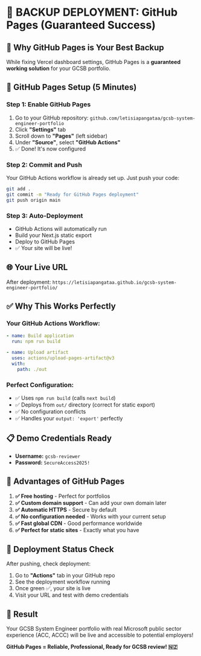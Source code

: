 # 🔄 BACKUP DEPLOYMENT: GitHub Pages (Guaranteed Success)

## 🎯 **Why GitHub Pages is Your Best Backup**

While fixing Vercel dashboard settings, GitHub Pages is a **guaranteed working solution** for your GCSB portfolio.

## 🚀 **GitHub Pages Setup (5 Minutes)**

### **Step 1: Enable GitHub Pages**
1. Go to your GitHub repository: `github.com/letisiapangataa/gcsb-system-engineer-portfolio`
2. Click **"Settings"** tab
3. Scroll down to **"Pages"** (left sidebar)
4. Under **"Source"**, select **"GitHub Actions"**
5. ✅ Done! It's now configured

### **Step 2: Commit and Push**
Your GitHub Actions workflow is already set up. Just push your code:

```bash
git add .
git commit -m "Ready for GitHub Pages deployment"
git push origin main
```

### **Step 3: Auto-Deployment**
- GitHub Actions will automatically run
- Build your Next.js static export
- Deploy to GitHub Pages
- ✅ Your site will be live!

## 🌐 **Your Live URL**
After deployment: `https://letisiapangataa.github.io/gcsb-system-engineer-portfolio/`

## ✅ **Why This Works Perfectly**

### **Your GitHub Actions Workflow:**
```yaml
- name: Build application
  run: npm run build

- name: Upload artifact  
  uses: actions/upload-pages-artifact@v3
  with:
    path: ./out
```

### **Perfect Configuration:**
- ✅ Uses `npm run build` (calls `next build`)
- ✅ Deploys from `out/` directory (correct for static export)
- ✅ No configuration conflicts
- ✅ Handles your `output: 'export'` perfectly

## 📋 **Demo Credentials Ready**
- **Username:** `gcsb-reviewer`
- **Password:** `SecureAccess2025!`

## 🎯 **Advantages of GitHub Pages**

1. **✅ Free hosting** - Perfect for portfolios
2. **✅ Custom domain support** - Can add your own domain later
3. **✅ Automatic HTTPS** - Secure by default
4. **✅ No configuration needed** - Works with your current setup
5. **✅ Fast global CDN** - Good performance worldwide
6. **✅ Perfect for static sites** - Exactly what you have

## 🔄 **Deployment Status Check**

After pushing, check deployment:
1. Go to **"Actions"** tab in your GitHub repo
2. See the deployment workflow running
3. Once green ✅, your site is live
4. Visit your URL and test with demo credentials

## 🎉 **Result**

Your GCSB System Engineer portfolio with real Microsoft public sector experience (ACC, ACCC) will be live and accessible to potential employers!

**GitHub Pages = Reliable, Professional, Ready for GCSB review! 🇳🇿**
